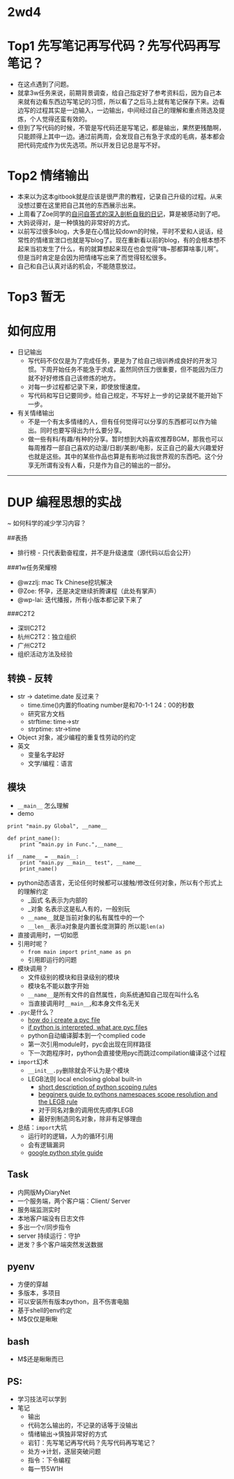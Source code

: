 # 2wd4
# Top1 先写笔记再写代码？先写代码再写笔记？
* 在这点遇到了问题。
* 就拿3w任务来说，前期背景调查，给自己指定好了参考资料后，因为自己本来就有边看东西边写笔记的习惯，所以看了之后马上就有笔记保存下来。边看边写的过程其实是一边输入，一边输出，中间经过自己的理解和重点筛选及提炼，个人觉得还蛮有效的。
* 但到了写代码的时候，不管是写代码还是写笔记，都是输出，果然更残酷啊，只能顾得上其中一边。通过前两周，会发现自己有急于求成的毛病，基本都会把代码完成作为优先选项。所以开发日记总是写不好。

# Top2 情绪输出
* 本来以为这本gitbook就是应该是很严肃的教程，记录自己升级的过程。从来没想过要在这里把自己其他的东西展示出来。
* 上周看了Zoe同学的[自问自答式的深入剖析自我的日记](https://zoejane.gitbooks.io/omooc2py/content/1sTry/face-problem.html)，算是被感动到了吧。
* 大妈说得对，是一种慎独的非常好的方式。
* 以前写过很多blog，大多是在心情比较down的时候，平时不爱和人说话，经常性的情绪宣泄口也就是写blog了。现在重新看以前的blog，有的会根本想不起来当初发生了什么，有的就算想起来现在也会觉得“嗨~那都算啥事儿啊”。但是当时肯定是会因为把情绪写出来了而觉得轻松很多。
* 自己和自己认真对话的机会，不能随意放过。

# Top3 暂无

# 如何应用
* 日记输出
    * 写代码不仅仅是为了完成任务，更是为了给自己培训养成良好的开发习惯。下周开始任务不能急于求成，虽然同侪压力很重要，但不能因为压力就不好好修炼自己该修炼的地方。
    * 对每一步过程都记录下来，即使放慢速度。
    * 写代码和写日记要同步。给自己规定，不写好上一步的记录就不能开始下一步。
* 有关情绪输出
    * 不是一个有太多情绪的人，但有任何觉得可以分享的东西都可以作为输出。同时也要写得出为什么要分享。
    * 做一些有料/有趣/有种的分享。暂时想到大妈喜欢推荐BGM，那我也可以每周推荐一部自己喜欢的动漫/日剧/美剧/电影，反正自己的最大兴趣爱好也就是这些。其中的某些作品也算是有影响过我世界观的东西吧。这个分享无所谓有没有人看，只是作为自己的输出的一部分。

---


# DUP 编程思想的实战
~ 如何科学的减少学习内容？


##表扬
* 排行榜 - 只代表勤奋程度，并不是升级速度（源代码以后会公开）

###1w任务荣耀榜
* @wzzlj: mac Tk Chinese挖坑解决
* @Zoe: 怀孕，还是决定继续折腾课程（此处有掌声）
* @wp-lai: 迭代播报，所有小版本都记录下来了

###C2T2
* 深圳C2T2
* 杭州C2T2：独立组织
* 广州C2T2
* 组织活动方法及经验

## 转换 - 反转
* str -> datetime.date 反过来？
	* time.time()内置的floating number是和70-1-1 24：00的秒数
	* 研究官方文档
	* strftime: time->str
	* strptime: str->time
* Object 对象，减少编程的重复性劳动的约定
* 英文
	* 变量名字起好
	* 文学/编程：语言

## 模块
* ```__main__``` 怎么理解
* demo

```
print "main.py Global", __name__

def print_name():
	print “main.py in Func.",__name__

if __name__ = __main__:
	print "main.py __main__ test", __name__
	print_name()
```

* python动态语言，无论任何时候都可以接触/修改任何对象，所以有个形式上的理解约定
    * _函式 名表示为内部的
    * _对象 名表示这是私人有的，一般别玩
    * ```__name__```就是当前对象的私有属性中的一个
    * ```__len__```表示a对象是内置长度测算的 所以能```len(a)```
* 直接调用时，一切如愿
* 引用时呢？
    * ```from main import print_name as pn```
    * 引用即运行的问题
* 模块调用？
    * 文件级别的模块和目录级别的模块
    * 模块名不能以数字开始
    * ```__name__```是所有文件的自然属性，向系统通知自己现在叫什么名
    * 当直接调用时```__main__```,和本身文件名无关
* ```.pyc```是什么？
    * [how do i create a pyc file](http://effbot.org/pyfaq/how-do-i-create-a-pyc-file.htm)
    * [if python is interpreted, what are pyc files](http://stackoverflow.com/questions/2998215/if-python-is-interpreted-what-are-pyc-files)
    * python自动编译脚本到一个complied code
    * 第一次引用module时，pyc会出现在同样路径
    * 下一次跑程序时，python会直接使用pyc而跳过compilation编译这个过程
* ```import```幻术
	* ```__init__.py```删除就会不认为是个模块
	* LEGB法则 local enclosing global built-in
	    * [short description of python scoping rules](http://stackoverflow.com/questions/291978/short-description-of-python-scoping-rules)
	    * [begginers guide to pythons namespaces scope resolution and the LEGB rule](http://spartanideas.msu.edu/2014/05/12/a-beginners-guide-to-pythons-namespaces-scope-resolution-and-the-legb-rule/)
        * 对于同名对象的调用优先顺序LEGB
	    * 最好别制造同名对象，除非有足够理由
* 总结：```import```大坑
	* 运行时的逻辑，人为的循环引用
	* 会有逻辑漏洞
	* [google python style guide](https://google.github.io/styleguide/pyguide.html)


## Task
* 内网版MyDiaryNet
* 一个服务端，两个客户端：Client/ Server
* 服务端监测实时
* 本地客户端没有日志文件
* 多出一个r/同步指令
* server 持续运行：守护
* 迸发？多个客户端突然发送数据

## pyenv
* 方便的穿越
* 多版本，多项目
* 可以安装所有版本python，且不伤害电脑
* 基于shell的env约定
* M$仅仅是瞅瞅

## bash
* M$还是瞅瞅而已

## PS:
* 学习技法可以学到
* 笔记
	* 输出
	* 代码怎么输出的，不记录的话等于没输出
	* 情绪输出->慎独非常好的方式
	* 岩钉：先写笔记再写代码？先写代码再写笔记？
	* 处方->计划，逐层突破问题
	* 指令：下令编程
	* 每一节5W1H
